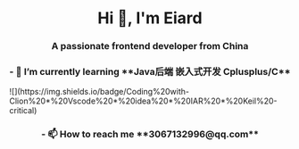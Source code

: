 <h1 align="center"> Hi 👋, I'm Eiard  </h1>
<h3 align="center"> A passionate frontend developer from China </h3>

<h3 align="center">- 🌱 I’m currently learning **Java后端 嵌入式开发 Cplusplus/C** </h3>
![](https://img.shields.io/badge/Coding%20with-Clion%20*%20Vscode%20*%20idea%20*%20IAR%20*%20Keil%20-critical)

<h3 align="center">- 📫 How to reach me **3067132996@qq.com** </h3>
